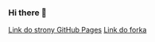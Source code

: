 ### Hi there 👋


[Link do strony GitHub Pages](https://jagooodek.github.io/)
[Link do forka](https://github.com/Jagooodek/DECA)
<!--
**Jagooodek/Jagooodek** is a ✨ _special_ ✨ repository because its `README.md` (this file) appears on your GitHub profile.

Here are some ideas to get you started:

- 🔭 I’m currently working on ...
- 🌱 I’m currently learning ...
- 👯 I’m looking to collaborate on ...
- 🤔 I’m looking for help with ...
- 💬 Ask me about ...
- 📫 How to reach me: ...
- 😄 Pronouns: ...
- ⚡ Fun fact: ...
-->
